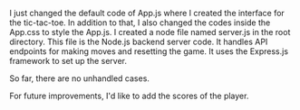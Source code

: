 I just changed the default code of App.js where I created the interface for the tic-tac-toe. 
In addition to that, I also changed the codes inside the App.css to style the App.js.
I created a node file named server.js in the root directory. This file is the Node.js backend server code. It handles API endpoints for making moves and resetting the game. It uses the Express.js framework to set up the server.

So far, there are no unhandled cases.

For future improvements, I'd like to add the scores of the player.
